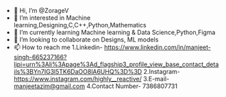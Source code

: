 - 👋 Hi, I’m @ZorageV
- 👀 I’m interested in Machine learning,Designing,C,C++,Python,Mathematics
- 🌱 I’m currently learning Machine learning & Data Science,Python,Figma
- 💞️ I’m looking to collaborate on Designs, ML models
- 📫 How to reach me 
  1.Linkedin- https://www.linkedin.com/in/manjeet-singh-665237166?lipi=urn%3Ali%3Apage%3Ad_flagship3_profile_view_base_contact_details%3BYn7IG3l5TK6DaOO8lA6UHQ%3D%3D
  2.Instagram- https://www.instagram.com/highly__reactive/
  3.E-mail- manjeetazim@gmail.com
  4.Contact Number- 7386807731
<!---
ZorageV/ZorageV is a ✨ special ✨ repository because its `README.md` (this file) appears on your GitHub profile.
You can click the Preview link to take a look at your changes.
--->
